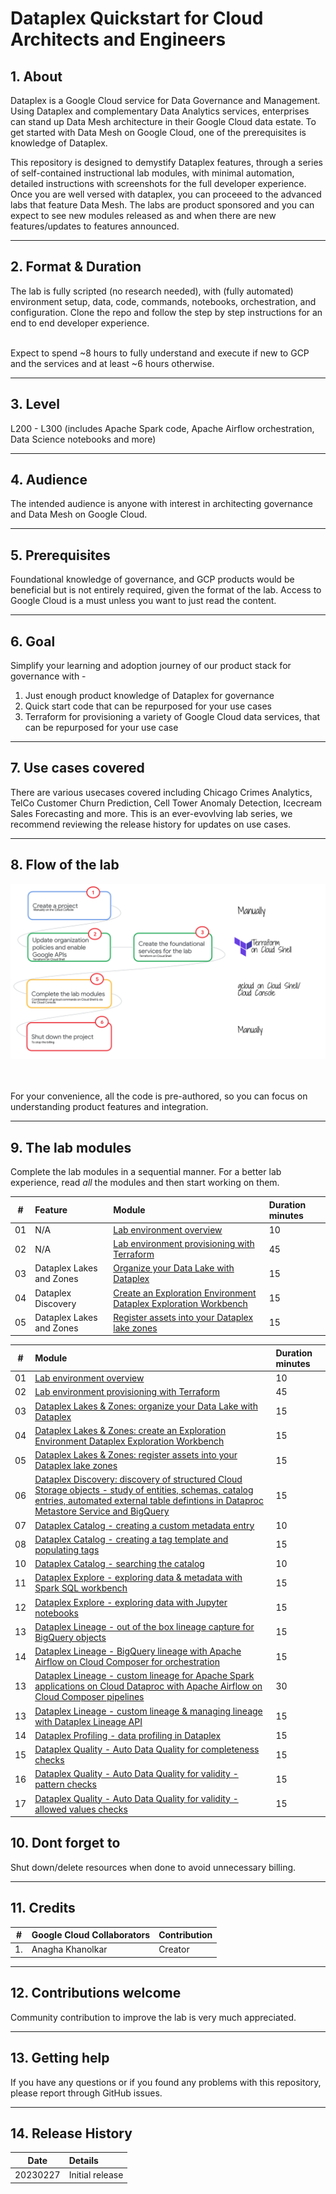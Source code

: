 # Dataplex Quickstart for Cloud Architects and Engineers

## 1. About

Dataplex is a Google Cloud service for Data Governance and Management. Using Dataplex and complementary Data Analytics services, enterprises can stand up Data Mesh architecture in their Google Cloud data estate. To get started with Data Mesh on Google Cloud, one of the prerequisites is knowledge of Dataplex.<br>

This repository is designed to demystify Dataplex features, through a series of self-contained instructional lab modules, with minimal automation, detailed instructions with screenshots for the full developer experience. Once you are well versed with dataplex, you can proceeed to the advanced labs that feature Data Mesh. The labs are product sponsored and you can expect to see new modules released as and when there are new features/updates to features announced.

<hr>

## 2. Format & Duration
The lab is fully scripted (no research needed), with (fully automated) environment setup, data, code, commands, notebooks, orchestration, and configuration. Clone the repo and follow the step by step instructions for an end to end developer experience. <br><br>

Expect to spend ~8 hours to fully understand and execute if new to GCP and the services and at least ~6 hours otherwise.

<hr>

## 3. Level
L200 - L300 (includes Apache Spark code, Apache Airflow orchestration, Data Science notebooks and more)

<hr>

## 4. Audience
The intended audience is anyone with interest in architecting governance and Data Mesh on Google Cloud.

<hr>

## 5. Prerequisites
Foundational knowledge of governance, and GCP products would be beneficial but is not entirely required, given the format of the lab. Access to Google Cloud is a must unless you want to just read the content.

<hr>

## 6. Goal
Simplify your learning and adoption journey of our product stack for governance with - <br> 
1. Just enough product knowledge of Dataplex for governance<br>
2. Quick start code that can be repurposed for your use cases<br>
3. Terraform for provisioning a variety of Google Cloud data services, that can be repurposed for your use case<br>

<hr>

## 7. Use cases covered
There are various usecases covered including Chicago Crimes Analytics, TelCo Customer Churn Prediction, Cell Tower Anomaly Detection, Icecream Sales Forecasting and more. This is an ever-evovlving lab series, we recommend reviewing the release history for updates on use cases.

<hr>

## 8. Flow of the lab

![LP-00](01-images/landing-page-00.png)   
<br><br>

For your convenience, all the code is pre-authored, so you can focus on understanding product features and integration.

<hr>

## 9. The lab modules
Complete the lab modules in a sequential manner. For a better lab experience, read *all* the modules and then start working on them.

| # | Feature | Module | Duration minutes | 
| -- |:--- | :--- | :--- |
| 01 | N/A | [Lab environment overview](02-lab-guide/module-01-lab-environment-overview.md) | 10  |
| 02 | N/A | [Lab environment provisioning with Terraform](02-lab-guide/module-02-terraform-provisioning.md) | 45  |
| 03 | Dataplex Lakes and Zones | [Organize your Data Lake with Dataplex](02-lab-guide/module-03-organize-your-data-lake.md) | 15  |
| 04 | Dataplex Discovery | [Create an Exploration Environment Dataplex Exploration Workbench](02-lab-guide/module-04-create-exploration-environment.md) | 15  |
| 05 | Dataplex Lakes and Zones | [Register assets into your Dataplex lake zones](02-lab-guide/module-05-register-assets-into-zones.md) | 15  |


| # | Module | Duration minutes | 
| -- | :--- | :--- |
| 01 | [Lab environment overview](02-lab-guide/module-01-lab-environment-overview.md) | 10  |
| 02 | [Lab environment provisioning with Terraform](02-lab-guide/module-02-terraform-provisioning.md) | 45  |
| 03 | [Dataplex Lakes & Zones: organize your Data Lake with Dataplex](02-lab-guide/module-03-organize-your-data-lake.md) | 15  |
| 04 | [Dataplex Lakes & Zones: create an Exploration Environment Dataplex Exploration Workbench](02-lab-guide/module-04-create-exploration-environment.md) | 15  |
| 05 | [Dataplex Lakes & Zones: register assets into your Dataplex lake zones](02-lab-guide/module-05-register-assets-into-zones.md) | 15  |
| 06 | [Dataplex Discovery: discovery of structured Cloud Storage objects - study of entities, schemas, catalog entries, automated external table defintions in Dataproc Metastore Service and BigQuery](02-lab-guide/module-06-discovery.md) | 15  |
| 07 | [Dataplex Catalog - creating a custom metadata entry](02-lab-guide/module-07-1-custom-entry-in-catalog.md) | 10  |
| 08 | [Dataplex Catalog - creating a tag template and populating tags](02-lab-guide/module-07-2-create-tag-template-for-catalog-entry.md) | 15  |
| 10 | [Dataplex Catalog - searching the catalog](02-lab-guide/module-07-4-search-catalog.md) | 10  |
| 11 | [Dataplex Explore - exploring data & metadata with Spark SQL workbench](02-lab-guide/module-08-1-explore-with-spark-sql.md) | 15  |
| 12 | [Dataplex Explore - exploring data with Jupyter notebooks](02-lab-guide/module-08-2-explore-with-jupyter-notebooks.md) | 15  |
| 13 | [Dataplex Lineage - out of the box lineage capture for BigQuery objects](02-lab-guide/module-09-1-data-lineage-with-bigquery.md) | 15  |
| 14 | [Dataplex Lineage - BigQuery lineage with Apache Airflow on Cloud Composer for orchestration ](02-lab-guide/module-09-2-data-lineage-with-cloud-composer-bq.md) | 15  |
| 13 | [Dataplex Lineage - custom lineage for Apache Spark applications on Cloud Dataproc with Apache Airflow on Cloud Composer pipelines ](02-lab-guide/module-09-3-data-lineage-with-cloud-composer-spark.md) | 30  |
| 13 | [Dataplex Lineage - custom lineage & managing lineage with Dataplex Lineage API](02-lab-guide/module-09-4-custom-lineage.md) | 15  |
| 14 | [Dataplex Profiling - data profiling in Dataplex](02-lab-guide/module-10-1-data-profiling.md) | 15  |
| 15 | [Dataplex Quality - Auto Data Quality for completeness checks](02-lab-guide/module-11-1a-auto-dq-completeness.md) | 15  |
| 16 | [Dataplex Quality - Auto Data Quality for validity - pattern checks](02-lab-guide/module-11-1b-auto-dq-validity.md) | 15  |
| 17 | [Dataplex Quality - Auto Data Quality for validity - allowed values checks](02-lab-guide/module-11-1c-auto-dq-value-set.md) | 15  |



## 10. Dont forget to 
Shut down/delete resources when done to avoid unnecessary billing.

<hr>

## 11. Credits
| # | Google Cloud Collaborators | Contribution  | 
| -- | :--- | :--- |
| 1. | Anagha Khanolkar | Creator |



<hr>

## 12. Contributions welcome
Community contribution to improve the lab is very much appreciated. <br>

<hr>

## 13. Getting help
If you have any questions or if you found any problems with this repository, please report through GitHub issues.

<hr>

## 14. Release History
| Date | Details | 
| -- | :--- | 
| 20230227 |  Initial release |




